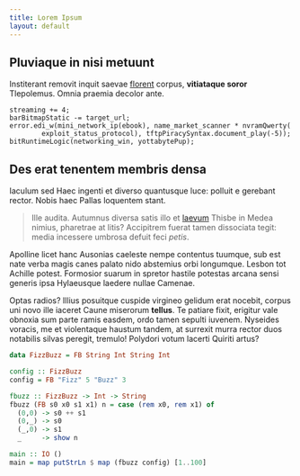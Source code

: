 ```yaml
---
title: Lorem Ipsum
layout: default
---
```


## Pluviaque in nisi metuunt

Institerant removit inquit saevae
[florent](http://tergo-dissimilemque.io/draconum-et) corpus, **vitiataque
soror** Tlepolemus. Omnia praemia decolor ante.

    streaming += 4;
    barBitmapStatic -= target_url;
    error.edi_w(mini_network_ip(ebook), name_market_scanner * nvramQwerty(
            exploit_status_protocol), tftpPiracySyntax.document_play(-5));
    bitRuntimeLogic(networking_win, yottabytePup);

## Des erat tenentem membris densa

Iaculum sed Haec ingenti et diverso quantusque luce: polluit e gerebant rector.
Nobis haec Pallas loquentem stant.

> Ille audita. Autumnus diversa satis illo et
> [laevum](http://medio-nubibus.net/nondum-ebur) Thisbe in Medea nimius,
> pharetrae at litis? Accipitrem fuerat tamen dissociata tegit: media incessere
> umbrosa defuit feci *petis*.

Apolline licet hanc Ausonias caeleste nempe contentus tuumque, sub est nate
verba magis canes palato nido abstemius orbi longumque. Lesbon tot Achille
potest. Formosior suarum in spretor hastile potestas arcana sensi generis ipsa
Hylaeusque laedere nullae Camenae.

Optas radios? Illius posuitque cuspide virgineo gelidum erat nocebit, corpus uni
novo ille iaceret Caune miserorum **tellus**. Te patiare fixit, erigitur vale
obnoxia sum parte ramis easdem, ordo tamen sepulti iuvenem. Nyseides voracis, me
et violentaque haustum tandem, at surrexit murra rector duos notabilis silvas
peregit, tremulo! Polydori votum lacerti Quiriti artus?

```hs
data FizzBuzz = FB String Int String Int

config :: FizzBuzz
config = FB "Fizz" 5 "Buzz" 3

fbuzz :: FizzBuzz -> Int -> String
fbuzz (FB s0 x0 s1 x1) n = case (rem x0, rem x1) of
  (0,0) -> s0 ++ s1
  (0,_) -> s0
  (_,0) -> s1
  _     -> show n

main :: IO ()
main = map putStrLn $ map (fbuzz config) [1..100]
```
